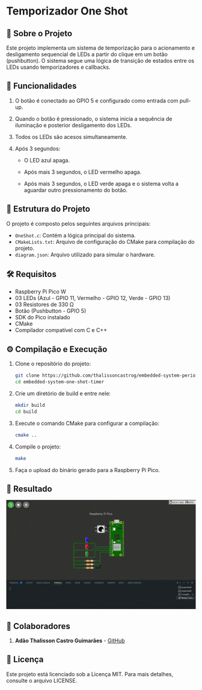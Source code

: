 # Temporizador One Shot

## 📝 Sobre o Projeto

Este projeto implementa um sistema de temporização para o acionamento e desligamento sequencial de LEDs a partir do clique em um botão (pushbutton). O sistema segue uma lógica de transição de estados entre os LEDs usando temporizadores e callbacks.

## 🎯 Funcionalidades

1. O botão é conectado ao GPIO 5 e configurado como entrada com pull-up.

2. Quando o botão é pressionado, o sistema inicia a sequência de iluminação e posterior desligamento dos LEDs.

3. Todos os LEDs são acesos simultaneamente.

4. Após 3 segundos:

   - O LED azul apaga.

   - Após mais 3 segundos, o LED vermelho apaga.

   - Após mais 3 segundos, o LED verde apaga e o sistema volta a aguardar outro pressionamento do botão.

## 📂 Estrutura do Projeto

O projeto é composto pelos seguintes arquivos principais:

- `OneShot.c`: Contém a lógica principal do sistema.
- `CMakeLists.txt`: Arquivo de configuração do CMake para compilação do projeto.
- `diagram.json`: Arquivo utilizado para simular o hardware.

## 🛠️ Requisitos

- Raspberry Pi Pico W
- 03 LEDs (Azul - GPIO 11, Vermelho - GPIO 12, Verde - GPIO 13)
- 03 Resistores de 330 Ω
- Botão (Pushbutton - GPIO 5)
- SDK do Pico instalado
- CMake
- Compilador compatível com C e C++

## ⚙️ Compilação e Execução

1. Clone o repositório do projeto:
   ```sh
   git clone https://github.com/thalissoncastrog/embedded-system-periodic-timer.git
   cd embedded-system-one-shot-timer
   ```
2. Crie um diretório de build e entre nele:
   ```sh
   mkdir build
   cd build
   ```
3. Execute o comando CMake para configurar a compilação:
   ```sh
   cmake ..
   ```
4. Compile o projeto:
   ```sh
   make
   ```
5. Faça o upload do binário gerado para a Raspberry Pi Pico.

## 🎯 Resultado

![One Shot (temporizador)](assets/one-shot-test.gif)

## 👥 Colaboradores

1. **Adão Thalisson Castro Guimarães** - [GitHub](https://github.com/thalissoncastrog)

## 📜 Licença

Este projeto está licenciado sob a Licença MIT. Para mais detalhes, consulte o arquivo LICENSE.
